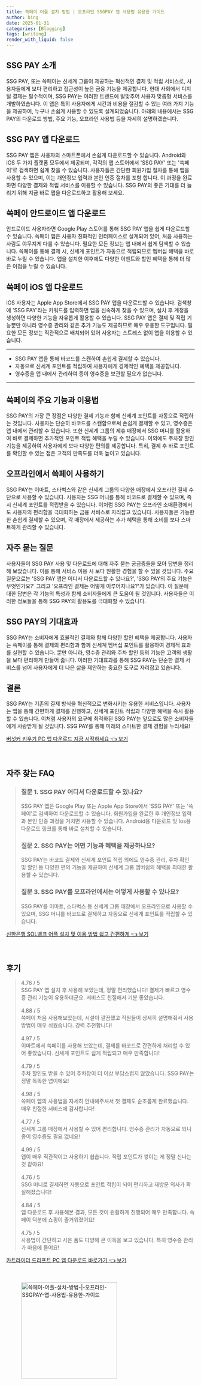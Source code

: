 ```yaml
---
title: 쓱페이 어플 설치 방법 | 오프라인 SSGPAY 앱 사용법 유용한 가이드
author: bing
date: 2025-01-31
categories: [Blogging]
tags: [writing]
render_with_liquid: false
---
```



<h2 id='SSG_PAY_소개'>SSG PAY 소개</h2>

<p>SSG PAY, 또는 쓱페이는 신세계 그룹이 제공하는 혁신적인 결제 및 적립 서비스로, 사용자들에게 보다 편리하고 접근성이 높은 금융 기능을 제공합니다. 현대 사회에서 디지털 결제는 필수적이며, SSG PAY는 이러한 트렌드에 발맞추어 사용자 맞춤형 서비스를 개발하였습니다. 이 앱은 특히 사용자에게 시간과 비용을 절감할 수 있는 여러 가지 기능을 제공하여, 누구나 손쉽게 사용할 수 있도록 설계되었습니다. 아래의 내용에서는 SSG PAY의 다운로드 방법, 주요 기능, 오프라인 사용법 등을 자세히 설명하겠습니다.</p>

<h2 id='SSG_PAY_앱_다운로드'>SSG PAY 앱 다운로드</h2>

<p>SSG PAY 앱은 사용자의 스마트폰에서 손쉽게 다운로드할 수 있습니다. Android와 iOS 두 가지 플랫폼 모두에서 제공되며, 각각의 앱 스토어에서 'SSG PAY' 또는 '쓱페이'로 검색하면 쉽게 찾을 수 있습니다. 사용자들은 간단한 회원가입 절차를 통해 앱을 사용할 수 있으며, 이는 개인정보 입력과 본인 인증 절차를 포함 합니다. 이 과정을 완료하면 다양한 결제와 적립 서비스를 이용할 수 있습니다. SSG PAY의 좋은 기대를 더 늘리기 위해 지금 바로 앱을 다운로드하고 활용해 보세요.</p>

<h2 id='SSG_PAY_안드로이드_앱_다운로드'>쓱페이 안드로이드 앱 다운로드</h2>

<p>안드로이드 사용자라면 Google Play 스토어를 통해 SSG PAY 앱을 쉽게 다운로드할 수 있습니다. 쓱페이 앱은 사용자 친화적인 인터페이스로 설계되어 있어, 처음 사용하는 사람도 야무지게 다룰 수 있습니다. 필요한 모든 정보는 앱 내에서 쉽게 탐색할 수 있습니다. 쓱페이를 통해 결제 시, 신세계 포인트가 자동으로 적립되므로 멤버십 혜택을 바로바로 누릴 수 있습니다. 앱을 설치한 이후에도 다양한 이벤트와 할인 혜택을 통해 더 많은 이점을 누릴 수 있습니다.</p>

<h2 id='SSG_PAY_iOS_앱_다운로드'>쓱페이 iOS 앱 다운로드</h2>

<p>iOS 사용자는 Apple App Store에서 SSG PAY 앱을 다운로드할 수 있습니다. 검색창에 'SSG PAY'라는 키워드를 입력하면 앱을 신속하게 찾을 수 있으며, 설치 후 계정을 생성하면 다양한 기능을 자유롭게 활용할 수 있습니다. SSG PAY 앱은 결제 및 적립 기능뿐만 아니라 영수증 관리와 같은 추가 기능도 제공하므로 매우 유용한 도구입니다. 필요한 모든 정보는 직관적으로 배치되어 있어 사용자는 스트레스 없이 앱을 이용할 수 있습니다.</p>

<hr />

<ul>
    <li>SSG PAY 앱을 통해 바코드를 스캔하여 손쉽게 결제할 수 있습니다.</li>
    <li>자동으로 신세계 포인트를 적립하여 사용자에게 경제적인 혜택을 제공합니다.</li>
    <li>영수증을 앱 내에서 관리하여 종이 영수증을 보관할 필요가 없습니다.</li>
</ul>

<hr />

<h2 id='SSG_PAY_주요_기능'>쓱페이의 주요 기능과 이용법</h2>

<p>SSG PAY의 가장 큰 장점은 다양한 결제 기능과 함께 신세계 포인트를 자동으로 적립하는 것입니다. 사용자는 단순히 바코드를 스캔함으로써 손쉽게 결제할 수 있고, 영수증은 앱 내에서 관리할 수 있습니다. 또한 신세계 그룹의 제휴 매장에서 SSG 머니를 활용하여 바로 결제하면 추가적인 포인트 적립 혜택을 누릴 수 있습니다. 이외에도 주차장 할인 기능을 제공하여 사용자에게 보다 다양한 편의를 제공합니다. 특히, 결제 후 바로 포인트를 확인할 수 있는 점은 고객의 만족도를 더욱 높이고 있습니다.</p>

<h2 id='오프라인에서_SSG_PAY_사용하기'>오프라인에서 쓱페이 사용하기</h2>

<p>SSG PAY는 이마트, 스타벅스와 같은 신세계 그룹의 다양한 매장에서 오프라인 결제 수단으로 사용할 수 있습니다. 사용자는 SSG 머니를 통해 바코드로 결제할 수 있으며, 즉시 신세계 포인트를 적립받을 수 있습니다. 이처럼 SSG PAY는 오프라인 소매환경에서도 사용자의 편리함을 극대화하는 금융 서비스로 자리잡고 있습니다. 사용자들은 가능한 한 손쉽게 결제할 수 있으며, 각 매장에서 제공하는 추가 혜택을 통해 소비를 보다 스마트하게 관리할 수 있습니다.</p>

<h2 id='자주_묻는_질문'>자주 묻는 질문</h2>

<p>사용자들이 SSG PAY 사용 및 다운로드에 대해 자주 묻는 궁금증들을 모아 답변을 정리해 보았습니다. 이를 통해 서비스 이용 시 보다 원활한 경험을 할 수 있을 것입니다. 주요 질문으로는 'SSG PAY 앱은 어디서 다운로드할 수 있나요?', 'SSG PAY의 주요 기능은 무엇인가요?' 그리고 '오프라인 결제는 어떻게 이루어지나요?'가 있습니다. 이 질문에 대한 답변은 각 기능의 특성과 함께 소비자들에게 큰 도움이 될 것입니다. 사용자들은 이러한 정보들을 통해 SSG PAY의 활용도를 극대화할 수 있습니다.</p>

<h2 id='SSG_PAY의_기대효과'>SSG PAY의 기대효과</h2>

<p>SSG PAY는 소비자에게 효율적인 결제와 함께 다양한 할인 혜택을 제공합니다. 사용자는 쓱페이를 통해 결제의 편리함과 함께 신세계 멤버십 포인트를 활용하여 경제적 효과를 실현할 수 있습니다. 뿐만 아니라, 영수증 관리와 주차 할인 등의 기능은 고객의 생활을 보다 편리하게 만들어 줍니다. 이러한 기대효과를 통해 SSG PAY는 단순한 결제 서비스를 넘어 사용자에게 더 나은 삶을 제안하는 중요한 도구로 자리잡고 있습니다.</p>

<h2 id='결론'>결론</h2>

<p>SSG PAY는 기존의 결제 방식을 혁신적으로 변화시키는 유용한 서비스입니다. 사용자는 앱을 통해 간편하게 결제를 진행하고, 신세계 포인트 적립과 다양한 혜택을 즉시 활용할 수 있습니다. 이처럼 사용자의 요구에 최적화된 SSG PAY는 앞으로도 많은 소비자들에게 사랑받게 될 것입니다. SSG PAY를 통해 미래의 스마트한 결제 경험을 누리세요!</p>


<p><a class="click-button" title="버섯커 키우기 PC 앱 다운로드 지금 시작하세요" href="https://somered.github.io/posts/%EB%B2%84%EC%84%AF%EC%BB%A4-%ED%82%A4%EC%9A%B0%EA%B8%B0-PC-%EC%95%B1-%EB%8B%A4%EC%9A%B4%EB%A1%9C%EB%93%9C-%EC%A7%80%EA%B8%88-%EC%8B%9C%EC%9E%91%ED%95%98%EC%84%B8%EC%9A%94/" rel="dofollow">버섯커 키우기 PC 앱 다운로드 지금 시작하세요 👈 보기</a></p><br>
<h2 id='자주_찾는_FAQ'>자주 찾는 FAQ</h2>
<div itemscope="" itemtype="https://schema.org/FAQPage"> 
<blockquote> 
<div itemscope="" itemprop="mainEntity" itemtype="https://schema.org/Question"> 
<h3 itemprop="name">질문 1. SSG PAY 어디서 다운로드할 수 있나요?</h3> 
<div itemscope="" itemprop="acceptedAnswer" itemtype="https://schema.org/Answer"> 
<span itemprop="text"> 
<p>SSG PAY 앱은 Google Play 또는 Apple App Store에서 'SSG PAY' 또는 '쓱페이'로 검색하여 다운로드할 수 있습니다. 회원가입을 완료한 후 개인정보 입력과 본인 인증 과정을 거치면 사용할 수 있습니다. Android용 다운로드 및 Ios용 다운로드 링크를 통해 바로 설치할 수 있습니다.</p> 
</span> 
</div> 
</div> 

<div itemscope="" itemprop="mainEntity" itemtype="https://schema.org/Question"> 
<h3 itemprop="name">질문 2. SSG PAY는 어떤 기능과 혜택을 제공하나요?</h3> 
<div itemscope="" itemprop="acceptedAnswer" itemtype="https://schema.org/Answer"> 
<span itemprop="text"> 
<p>SSG PAY는 바코드 결제와 신세계 포인트 적립 외에도 영수증 관리, 주차 확인 및 할인 등 다양한 편의 기능을 제공하여 신세계 그룹 멤버쉽의 혜택을 최대한 활용할 수 있습니다.</p> 
</span> 
</div> 
</div> 

<div itemscope="" itemprop="mainEntity" itemtype="https://schema.org/Question"> 
<h3 itemprop="name">질문 3. SSG PAY를 오프라인에서는 어떻게 사용할 수 있나요?</h3> 
<div itemscope="" itemprop="acceptedAnswer" itemtype="https://schema.org/Answer"> 
<span itemprop="text"> 
<p>SSG PAY를 이마트, 스타벅스 등 신세계 그룹 매장에서 오프라인으로 사용할 수 있으며, SSG 머니를 바코드로 결제하고 자동으로 신세계 포인트를 적립할 수 있습니다.</p> 
</span> 
</div> 
</div> 
</blockquote> 
</div>
<p><a class="click-button" title="신한은행 SOL뱅크 어플 설치 및 이용 방법 쉽고 간편하게" href="https://somered.github.io/posts/%EC%8B%A0%ED%95%9C%EC%9D%80%ED%96%89-SOL%EB%B1%85%ED%81%AC-%EC%96%B4%ED%94%8C-%EC%84%A4%EC%B9%98-%EB%B0%8F-%EC%9D%B4%EC%9A%A9-%EB%B0%A9%EB%B2%95-%EC%89%BD%EA%B3%A0-%EA%B0%84%ED%8E%B8%ED%95%98%EA%B2%8C/" rel="dofollow">신한은행 SOL뱅크 어플 설치 및 이용 방법 쉽고 간편하게 👈 보기</a></p><br>
<h2 id='후기'>후기</h2>
<div itemscope itemtype="https://schema.org/Product">
  <blockquote>
  <div itemprop="review" itemscope itemtype="https://schema.org/Review">
      <div itemprop="reviewRating" itemscope itemtype="https://schema.org/Rating"> <span itemprop="ratingValue">4.76</span> / <span itemprop="bestRating">5</span> </div>
      <span itemprop="reviewBody">SSG PAY 앱 설치 후 사용해 보았는데, 정말 편리했습니다! 결제가 빠르고 영수증 관리 기능이 유용하더군요. 서비스도 친절해서 기분 좋았습니다.</span>
  </div>
  <br>
  <div itemprop="review" itemscope itemtype="https://schema.org/Review">
      <div itemprop="reviewRating" itemscope itemtype="https://schema.org/Rating"> <span itemprop="ratingValue">4.88</span> / <span itemprop="bestRating">5</span> </div>
      <span itemprop="reviewBody">쓱페이 처음 사용해보았는데, 시설이 깔끔했고 직원들이 상세히 설명해줘서 사용 방법이 매우 쉬웠습니다. 강력 추천합니다!</span>
  </div>
  <br>
  <div itemprop="review" itemscope itemtype="https://schema.org/Review">
      <div itemprop="reviewRating" itemscope itemtype="https://schema.org/Rating"> <span itemprop="ratingValue">4.97</span> / <span itemprop="bestRating">5</span> </div>
      <span itemprop="reviewBody">이마트에서 쓱페이를 사용해 보았는데, 결제를 바코드로 간편하게 처리할 수 있어 좋았습니다. 신세계 포인트도 쉽게 적립되고 매우 만족합니다!</span>
  </div>
  <br>
  <div itemprop="review" itemscope itemtype="https://schema.org/Review">
      <div itemprop="reviewRating" itemscope itemtype="https://schema.org/Rating"> <span itemprop="ratingValue">4.79</span> / <span itemprop="bestRating">5</span> </div>
      <span itemprop="reviewBody">주차 할인도 받을 수 있어 주차장이 더 이상 부담스럽지 않았습니다. SSG PAY는 정말 똑똑한 앱이에요!</span>
  </div>
  <br>
  <div itemprop="review" itemscope itemtype="https://schema.org/Review">
      <div itemprop="reviewRating" itemscope itemtype="https://schema.org/Rating"> <span itemprop="ratingValue">4.98</span> / <span itemprop="bestRating">5</span> </div>
      <span itemprop="reviewBody">쓱페이 앱의 사용법을 자세히 안내해주셔서 첫 결제도 순조롭게 완료했습니다. 매우 친절한 서비스에 감사합니다!</span>
  </div>
  <br>
  <div itemprop="review" itemscope itemtype="https://schema.org/Review">
      <div itemprop="reviewRating" itemscope itemtype="https://schema.org/Rating"> <span itemprop="ratingValue">4.77</span> / <span itemprop="bestRating">5</span> </div>
      <span itemprop="reviewBody">신세계 그룹 매장에서 사용할 수 있어 편리합니다. 영수증 관리가 자동으로 되니 종이 영수증도 필요 없네요!</span>
  </div>
  <br>
  <div itemprop="review" itemscope itemtype="https://schema.org/Review">
      <div itemprop="reviewRating" itemscope itemtype="schema.org/Rating"> <span itemprop="ratingValue">4.99</span> / <span itemprop="bestRating">5</span> </div>
      <span itemprop="reviewBody">앱이 매우 직관적이고 사용하기 쉽습니다. 적립 포인트가 쌓이는 게 정말 신나는 것 같아요!</span>
  </div>
  <br>
  <div itemprop="review" itemscope itemtype="https://schema.org/Review">
      <div itemprop="reviewRating" itemscope itemtype="https://schema.org/Rating"> <span itemprop="ratingValue">4.76</span> / <span itemprop="bestRating">5</span> </div>
      <span itemprop="reviewBody">SSG 머니로 결제하면 자동으로 포인트 적립이 되어 편리하고 재방문 의사가 확실해졌습니다!</span>
  </div>
  <br>
  <div itemprop="review" itemscope itemtype="https://schema.org/Review">
      <div itemprop="reviewRating" itemscope itemtype="schema.org/Rating"> <span itemprop="ratingValue">4.84</span> / <span itemprop="bestRating">5</span> </div>
      <span itemprop="reviewBody">앱 다운로드 후 사용해본 결과, 모든 것이 원활하게 진행되어 매우 만족합니다. 쓱페이 덕분에 쇼핑이 즐거워졌어요!</span>
  </div>
  <br>
  <div itemprop="review" itemscope itemtype="https://schema.org/Review">
      <div itemprop="reviewRating" itemscope itemtype="schema.org/Rating"> <span itemprop="ratingValue">4.75</span> / <span itemprop="bestRating">5</span> </div>
      <span itemprop="reviewBody">사용법이 간단하고 사은 품도 다양해 큰 이득을 보고 있습니다. 특히 영수증 관리가 마음에 들어요!</span>
  </div>
  </blockquote>
</div>
<p><a class="click-button" title="카트라이더 드리프트 PC 앱 다운로드 바로가기" href="https://somered.github.io/posts/%EC%B9%B4%ED%8A%B8%EB%9D%BC%EC%9D%B4%EB%8D%94-%EB%93%9C%EB%A6%AC%ED%94%84%ED%8A%B8-PC-%EC%95%B1-%EB%8B%A4%EC%9A%B4%EB%A1%9C%EB%93%9C-%EB%B0%94%EB%A1%9C%EA%B0%80%EA%B8%B0/" rel="dofollow">카트라이더 드리프트 PC 앱 다운로드 바로가기 👈 보기</a></p><br>
<figure class="image"><img src="https://somered.github.io/assets/img/thumbnail/쓱페이-어플-설치-방법-|-오프라인-SSGPAY-앱-사용법-유용한-가이드.webp" alt="쓱페이-어플-설치-방법-|-오프라인-SSGPAY-앱-사용법-유용한-가이드" width="256" height="256"></figure>